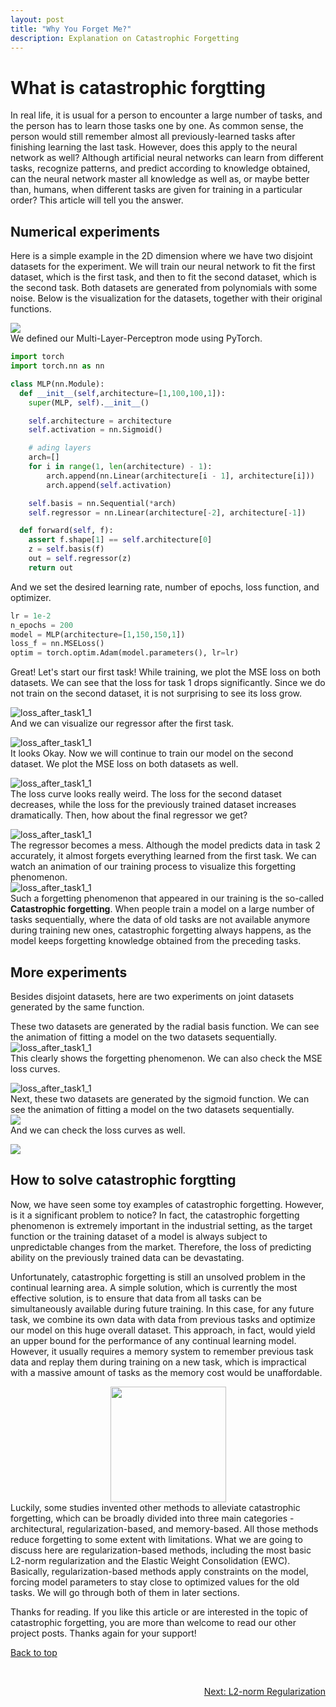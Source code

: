 ```yaml
---
layout: post
title: "Why You Forget Me?"
description: Explanation on Catastrophic Forgetting
---
```



What is catastrophic forgtting
============

In real life, it is usual for a person to encounter a large number of tasks, and the person has to learn those tasks one by one. As common sense, the person would still remember almost all previously-learned tasks after finishing learning the last task. However, does this apply to the neural network as well? Although artificial neural networks can learn from different tasks, recognize patterns, and predict according to knowledge obtained, can the neural network master all knowledge as well as, or maybe better than, humans, when different tasks are given for training in a particular order? This article will tell you the answer.


Numerical experiments
------------

Here is a simple example in the 2D dimension where we have two disjoint datasets for the experiment. We will train our neural network to fit the first dataset, which is the first task, and then to fit the second dataset, which is the second task. Both datasets are generated from polynomials with some noise. Below is the visualization for the datasets, together with their original functions.

<img src="https://github.com/zxllxz2/tempweb/blob/main/docs/assets/images/datasets1.png?raw=true" style="display:block;margin-left: auto;margin-right: auto"><img/><br>
We defined our Multi-Layer-Perceptron mode using PyTorch.

~~~python
import torch
import torch.nn as nn

class MLP(nn.Module):
  def __init__(self,architecture=[1,100,100,1]):
    super(MLP, self).__init__()   

    self.architecture = architecture
    self.activation = nn.Sigmoid()

    # ading layers
    arch=[]
    for i in range(1, len(architecture) - 1):
        arch.append(nn.Linear(architecture[i - 1], architecture[i]))            
        arch.append(self.activation)

    self.basis = nn.Sequential(*arch)
    self.regressor = nn.Linear(architecture[-2], architecture[-1])

  def forward(self, f):
    assert f.shape[1] == self.architecture[0]
    z = self.basis(f)
    out = self.regressor(z)
    return out
~~~

And we set the desired learning rate, number of epochs, loss function, and optimizer.

~~~python
lr = 1e-2
n_epochs = 200
model = MLP(architecture=[1,150,150,1])
loss_f = nn.MSELoss()
optim = torch.optim.Adam(model.parameters(), lr=lr)
~~~

Great! Let's start our first task! While training, we plot the MSE loss on both datasets. We can see that the loss for task 1 drops significantly. Since we do not train on the second dataset, it is not surprising to see its loss grow.

<img src="https://github.com/zxllxz2/tempweb/blob/main/docs/assets/images/loss_after_task1_1.jpg?raw=true" style="display:block;margin-left: auto;margin-right: auto" alt="loss_after_task1_1"><img/> <br>
And we can visualize our regressor after the first task.

<img src="https://github.com/zxllxz2/tempweb/blob/main/docs/assets/images/regressor_after_task1.png?raw=true" style="display:block;margin-left: auto;margin-right: auto" alt="loss_after_task1_1"><img/> <br>
It looks Okay. Now we will continue to train our model on the second dataset. We plot the MSE loss on both datasets as well.

<img src="https://github.com/zxllxz2/tempweb/blob/main/docs/assets/images/loss_after_task2_1.png?raw=true" style="display:block;margin-left: auto;margin-right: auto" alt="loss_after_task1_1"><img/> <br>
The loss curve looks really weird. The loss for the second dataset decreases, while the loss for the previously trained dataset increases dramatically. Then, how about the final regressor we get?

<img src="https://github.com/zxllxz2/tempweb/blob/main/docs/assets/images/regressor_after_task2.png?raw=true" style="display:block;margin-left: auto;margin-right: auto" alt="loss_after_task1_1"><img/> <br>
The regressor becomes a mess. Although the model predicts data in task 2 accurately, it almost forgets everything learned from the first task. We can watch an animation of our training process to visualize this forgetting phenomenon.<br>
<img src="https://github.com/zxllxz2/tempweb/blob/main/docs/assets/images/training1.gif?raw=true" style="display:block;margin-left: auto;margin-right: auto" alt="loss_after_task1_1"><img/> <br>
Such a forgetting phenomenon that appeared in our training is the so-called **Catastrophic forgetting**. When people train a model on a large number of tasks sequentially, where the data of old tasks are not available anymore during training new ones, catastrophic forgetting always happens, as the model keeps forgetting knowledge obtained from the preceding tasks.


More experiments
------------
Besides disjoint datasets, here are two experiments on joint datasets generated by the same function.

These two datasets are generated by the radial basis function. We can see the animation of fitting a model on the two datasets sequentially.<br>
<img src="https://github.com/zxllxz2/tempweb/blob/main/docs/assets/images/RBF_forgetting.gif?raw=true" style="display:block;margin-left: auto;margin-right: auto" alt="loss_after_task1_1"><img/><br>
This clearly shows the forgetting phenomenon. We can also check the MSE loss curves.

<img src="https://github.com/zxllxz2/tempweb/blob/main/docs/assets/images/same_func_loss.jpg?raw=true" style="display:block;margin-left: auto;margin-right: auto" alt="loss_after_task1_1"><img/><br>
Next, these two datasets are generated by the sigmoid function. We can see the animation of fitting a model on the two datasets sequentially.<br>
<img src="https://github.com/zxllxz2/tempweb/blob/main/docs/assets/images/sigmoid_forgetting.gif?raw=true" style="display:block;margin-left: auto;margin-right: auto"><img/><br>
And we can check the loss curves as well.

<img src="https://github.com/zxllxz2/tempweb/blob/main/docs/assets/images/same_func_loss2.jpg?raw=true" style="display:block;margin-left: auto;margin-right: auto"><img/>

How to solve catastrophic forgtting
----------------------

Now, we have seen some toy examples of catastrophic forgetting. However, is it a significant problem to notice? In fact, the catastrophic forgetting phenomenon is extremely important in the industrial setting, as the target function or the training dataset of a model is always subject to unpredictable changes from the market. Therefore, the loss of predicting ability on the previously trained data can be devastating.

Unfortunately, catastrophic forgetting is still an unsolved problem in the continual learning area. A simple solution, which is currently the most effective solution, is to ensure that data from all tasks can be simultaneously available during future training. In this case, for any future task, we combine its own data with data from previous tasks and optimize our model on this huge overall dataset. This approach, in fact, would yield an upper bound for the performance of any continual learning model. However, it usually requires a memory system to remember previous task data and replay them during training on a new task, which is impractical with a massive amount of tasks as the memory cost would be unaffordable.

<img src="https://github.com/zxllxz2/tempweb/blob/main/docs/assets/images/annoyed.jpg?raw=true" style="display:block;margin-left: auto;margin-right: auto" width="185"><img/><br>
Luckily, some studies invented other methods to alleviate catastrophic forgetting, which can be broadly divided into three main categories - architectural, regularization-based, and memory-based. All those methods reduce forgetting to some extent with limitations. What we are going to discuss here are regularization-based methods, including the most basic L2-norm regularization and the Elastic Weight Consolidation (EWC). Basically, regularization-based methods apply constraints on the model, forcing model parameters to stay close to optimized values for the old tasks. We will go through both of them in later sections.

Thanks for reading. If you like this article or are interested in the topic of catastrophic forgetting, you are more than welcome to read our other project posts. Thanks again for your support!

<a href="#top">Back to top</a>

<br>
<p style="text-align:right">
  <a href="../2_project">Next: L2-norm Regularization</a>
</p>
